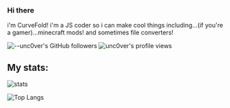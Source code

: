 ### Hi there
i'm CurveFold! i'm a JS coder so i can make cool things including...(if you're a gamer)...minecraft mods!
and sometimes file converters!





 
![--unc0ver's GitHub followers](https://img.shields.io/github/followers/HeyItsBonsai?style=social) ![unc0ver's profile views](https://komarev.com/ghpvc/?username=explosion-scratch)


## My stats:
![stats](https://github-readme-stats.vercel.app/api?username=CurveFold&include_all_commits=true&show_icons=true&theme=pure&count_private=true&cache_seconds=1801)




![Top Langs](https://github-readme-stats.vercel.app/api/top-langs/?username=CurveFold&theme=pure&layout=compact)
